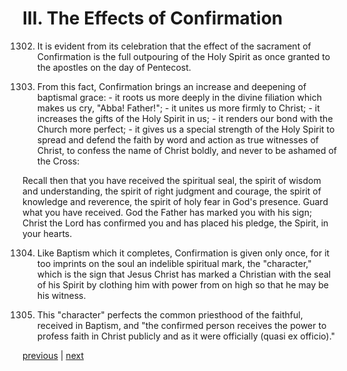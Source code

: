 # III. The Effects of Confirmation

1302. It is evident from its celebration that the effect of the sacrament of Confirmation is the full outpouring of the Holy Spirit as once granted to the apostles on the day of Pentecost.

1303. From this fact, Confirmation brings an increase and deepening of baptismal grace: - it roots us more deeply in the divine filiation which makes us cry, "Abba! Father!"; - it unites us more firmly to Christ; - it increases the gifts of the Holy Spirit in us; - it renders our bond with the Church more perfect; - it gives us a special strength of the Holy Spirit to spread and defend the faith by word and action as true witnesses of Christ, to confess the name of Christ boldly, and never to be ashamed of the Cross:

Recall then that you have received the spiritual seal, the spirit of wisdom and understanding, the spirit of right judgment and courage, the spirit of knowledge and reverence, the spirit of holy fear in God's presence. Guard what you have received. God the Father has marked you with his sign; Christ the Lord has confirmed you and has placed his pledge, the Spirit, in your hearts.

1304. Like Baptism which it completes, Confirmation is given only once, for it too imprints on the soul an indelible spiritual mark, the "character," which is the sign that Jesus Christ has marked a Christian with the seal of his Spirit by clothing him with power from on high so that he may be his witness.

1305. This "character" perfects the common priesthood of the faithful, received in Baptism, and "the confirmed person receives the power to profess faith in Christ publicly and as it were officially (quasi ex officio)."

[previous](https://github.com/Tenari/non-fiction/blob/master/catechism/__P3R.md) | [next](https://github.com/Tenari/non-fiction/blob/master/catechism/__P3T.md)